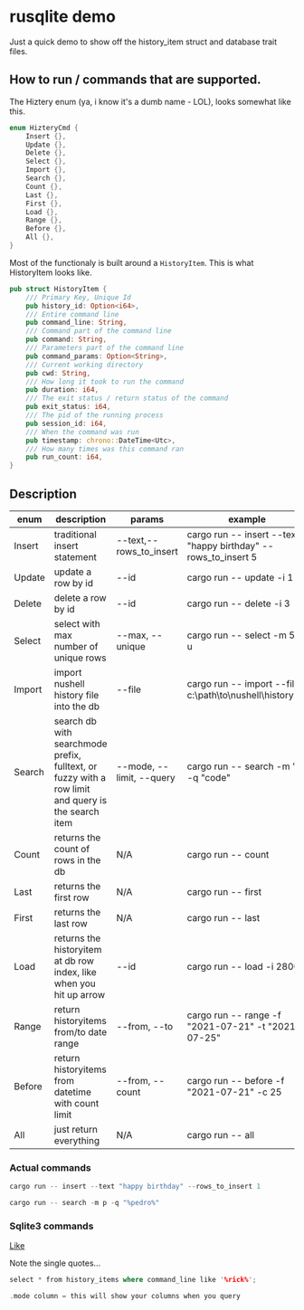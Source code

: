 # rusqlite demo

Just a quick demo to show off the history_item struct and database trait files.

## How to run / commands that are supported.

The Hiztery enum (ya, i know it's a dumb name - LOL), looks somewhat like this.

```rust
enum HizteryCmd {
    Insert {},
    Update {},
    Delete {},
    Select {},
    Import {},
    Search {},
    Count {},
    Last {},
    First {},
    Load {},
    Range {},
    Before {},
    All {},
}
```

Most of the functionaly is built around a `HistoryItem`. This is what HistoryItem looks like.

```rust
pub struct HistoryItem {
    /// Primary Key, Unique Id
    pub history_id: Option<i64>,
    /// Entire command line
    pub command_line: String,
    /// Command part of the command line
    pub command: String,
    /// Parameters part of the command line
    pub command_params: Option<String>,
    /// Current working directory
    pub cwd: String,
    /// How long it took to run the command
    pub duration: i64,
    /// The exit status / return status of the command
    pub exit_status: i64,
    /// The pid of the running process
    pub session_id: i64,
    /// When the command was run
    pub timestamp: chrono::DateTime<Utc>,
    /// How many times was this command ran
    pub run_count: i64,
}
```

## Description

| enum   | description                                                                                        | params                   | example                                                        |
| ------ | -------------------------------------------------------------------------------------------------- | ------------------------ | -------------------------------------------------------------- |
| Insert | traditional insert statement                                                                       | --text,--rows_to_insert  | cargo run -- insert --text "happy birthday" --rows_to_insert 5 |
| Update | update a row by id                                                                                 | --id                     | cargo run -- update -i 1                                       |
| Delete | delete a row by id                                                                                 | --id                     | cargo run -- delete -i 3                                       |
| Select | select with max number of unique rows                                                              | --max, --unique          | cargo run -- select -m 5 -u                                    |
| Import | import nushell history file into the db                                                            | --file                   | cargo run -- import --file c:\path\to\nushell\history.txt      |
| Search | search db with searchmode prefix, fulltext, or fuzzy with a row limit and query is the search item | --mode, --limit, --query | cargo run -- search -m "p" -q "code"                           |
| Count  | returns the count of rows in the db                                                                | N/A                      | cargo run -- count                                             |
| Last   | returns the first row                                                                              | N/A                      | cargo run -- first                                             |
| First  | returns the last row                                                                               | N/A                      | cargo run -- last                                              |
| Load   | returns the historyitem at db row index, like when you hit up arrow                                | --id                     | cargo run -- load -i 2800                                      |
| Range  | return historyitems from/to date range                                                             | --from, --to             | cargo run -- range -f "2021-07-21" -t "2021-07-25"             |
| Before | return historyitems from datetime with count limit                                                 | --from, --count          | cargo run -- before -f "2021-07-21" -c 25                      |
| All    | just return everything                                                                             | N/A                      | cargo run -- all                                               |

### Actual commands

```rust
cargo run -- insert --text "happy birthday" --rows_to_insert 1
```

```rust
cargo run -- search -m p -q "%pedro%"
```

### Sqlite3 commands

[Like](https://www.sqlitetutorial.net/sqlite-like/)

Note the single quotes...

```rust
select * from history_items where command_line like '%rick%';
```

```rust
.mode column = this will show your columns when you query
```
